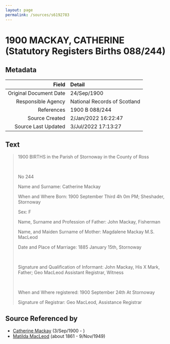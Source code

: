```yaml
---
layout: page
permalink: /sources/s6192783
---
```


# 1900 MACKAY, CATHERINE (Statutory Registers Births 088/244)

## Metadata

Field | Detail
---:|:---
Original Document Date | 24/Sep/1900
Responsible Agency | National Records of Scotland
References | 1900 B 088/244
Source Created | 2/Jan/2022 16:22:47
Source Last Updated | 3/Jul/2022 17:13:27

## Text

> 1900 BIRTHS in the Parish of Stornoway in the County of Ross
>
> <br/>
>
> No 244
>
> Name and Surname: Catherine Mackay
>
> When and Where Born: 1900 September Third 4h 0m PM; Sheshader, Stornoway
>
> Sex: F
>
> Name, Surname and Profession of Father: John Mackay, Fisherman
>
> Name, and Maiden Surname of Mother: Magdalene Mackay M.S. MacLeod
>
> Date and Place of Marriage: 1885 January 15th, Stornoway
>
> <br/>
>
> Signature and Qualification of Informant: John Mackay, His X Mark, Father; Geo MacLeod Assistant Registrar, Witness
>
> <br/>
>
> When and Where registered: 1900 September 24th At Stornoway
>
> Signature of Registrar: Geo MacLeod, Assistance Registrar
>

## Source Referenced by

* [Catherine Mackay](../people/@28166672@-catherine-mackay-b1900-9-3-d.md) (3/Sep/1900 - )
* [Matilda MacLeod](../people/@31540392@-matilda-macleod-b1861-d1949-11-9.md) (about 1861 - 9/Nov/1949)
